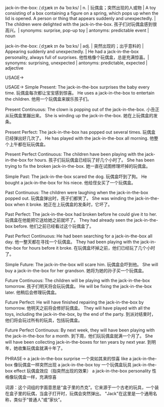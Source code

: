 jack-in-the-box: /ˌdʒæk ɪn ðə ˈbɑːks/ | n. | 玩偶盒；突然出现的人或物 | A toy consisting of a box containing a figure on a spring, which pops up when the lid is opened.  A person or thing that appears suddenly and unexpectedly. |  The children were delighted with the jack-in-the-box. 孩子们对玩偶盒感到很高兴。| synonyms: surprise, pop-up toy | antonyms: predictable event | noun

jack-in-the-box: /ˌdʒæk ɪn ðə ˈbɑːks/ | adj. | 突然出现的；出乎意料的 | Appearing suddenly and unexpectedly. | He had a jack-in-the-box personality, always full of surprises.  他性格像个玩偶盒，总是充满惊喜。| synonyms: surprising, unexpected | antonyms: predictable, expected | adjective


USAGE->

USAGE->
Simple Present:
The jack-in-the-box surprises the baby every time. 玩偶盒每次都让宝宝感到惊喜。
He uses a jack-in-the-box to entertain the children. 他用一个玩偶盒来娱乐孩子们。

Present Continuous:
The clown is popping out of the jack-in-the-box. 小丑正从玩偶盒里蹦出来。
She is winding up the jack-in-the-box. 她在上玩偶盒的发条。

Present Perfect:
The jack-in-the-box has popped out several times. 玩偶盒已经弹出好几次了。
He has played with the jack-in-the-box all morning. 他整个上午都在玩玩偶盒。


Present Perfect Continuous:
The children have been playing with the jack-in-the-box for hours. 孩子们玩玩偶盒已经玩了好几个小时了。
She has been trying to fix the broken jack-in-the-box. 她一直在试图修理坏掉的玩偶盒。


Simple Past:
The jack-in-the-box scared the dog. 玩偶盒吓到了狗。
He bought a jack-in-the-box for his niece. 他给侄女买了一个玩偶盒。

Past Continuous:
The children were laughing when the jack-in-the-box popped out. 玩偶盒弹出时，孩子们都笑了。
She was winding the jack-in-the-box when it broke. 她正在上玩偶盒的发条时，它坏了。

Past Perfect:
The jack-in-the-box had broken before he could give it to her. 玩偶盒在他能把它送给她之前就坏了。
They had already seen the jack-in-the-box before. 他们之前已经看过这个玩偶盒了。


Past Perfect Continuous:
He had been searching for a jack-in-the-box all day. 他一整天都在寻找一个玩偶盒。
They had been playing with the jack-in-the-box for hours before it broke.  在玩偶盒坏掉之前，他们已经玩了几个小时了。


Simple Future:
The jack-in-the-box will scare him. 玩偶盒会吓到他。
She will buy a jack-in-the-box for her grandson. 她将为她的孙子买一个玩偶盒。


Future Continuous:
The children will be playing with the jack-in-the-box tomorrow. 孩子们明天将会玩玩偶盒。
He will be fixing the jack-in-the-box later. 他稍后会修理玩偶盒。

Future Perfect:
He will have finished repairing the jack-in-the-box by tomorrow. 他明天之前将会修好玩偶盒。
They will have played with all the toys, including the jack-in-the-box, by the end of the party.  到派对结束时，他们将会玩过所有的玩具，包括玩偶盒。


Future Perfect Continuous:
By next week, they will have been playing with the jack-in-the-box for a month. 到下周，他们玩玩偶盒就满一个月了。
She will have been collecting jack-in-the-boxes for ten years by next year. 到明年，她收集玩偶盒就满十年了。



PHRASE->
a jack-in-the-box surprise  一个突如其来的惊喜
like a jack-in-the-box  像玩偶盒一样突然出现
a jack-in-the-box toy  一个玩偶盒玩具
jack-in-the-box effect  玩偶盒效应（指突然出现的效果）
a jack-in-the-box personality  性格像玩偶盒一样，充满惊喜


词源：这个词组的字面意思是“盒子里的杰克”。它来源于一个古老的玩具，一个装在盒子里的玩偶，当盒子打开时，玩偶会突然弹出。  "Jack"在这里是一个通用名称，类似于“普通人”或“家伙”。
